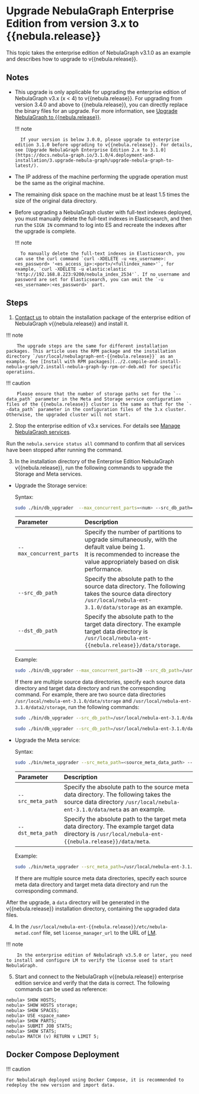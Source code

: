# Upgrade NebulaGraph Enterprise Edition from version 3.x to {{nebula.release}}  

This topic takes the enterprise edition of NebulaGraph v3.1.0 as an example and describes how to upgrade to v{{nebula.release}}.

## Notes

- This upgrade is only applicable for upgrading the enterprise edition of NebulaGraph v3.x (x < 4) to v{{nebula.release}}. For upgrading from version 3.4.0 and above to {{nebula.release}}, you can directly replace the binary files for an upgrade. For more information, see [Upgrade NebulaGraph to {{nebula.release}}](https://docs.nebula-graph.io/{{nebula.release}}/4.deployment-and-installation/3.upgrade-nebula-graph/upgrade-nebula-graph-to-latest/). <!--Because in the Enterprise Edition of NebulaGraph 3.4, one partition corresponds to one RocksDB instance, which is different from one graph space corresponding to one RocksDB instance in versions before 3.4.--> 

  !!! note

        If your version is below 3.0.0, please upgrade to enterprise edition 3.1.0 before upgrading to v{{nebula.release}}. For details, see [Upgrade NebulaGraph Enterprise Edition 2.x to 3.1.0](https://docs.nebula-graph.io/3.1.0/4.deployment-and-installation/3.upgrade-nebula-graph/upgrade-nebula-graph-to-latest/).

- The IP address of the machine performing the upgrade operation must be the same as the original machine.
  
- The remaining disk space on the machine must be at least 1.5 times the size of the original data directory.
  
- Before upgrading a NebulaGraph cluster with full-text indexes deployed, you must manually delete the full-text indexes in Elasticsearch, and then run the `SIGN IN` command to log into ES and recreate the indexes after the upgrade is complete.

  !!! note

        To manually delete the full-text indexes in Elasticsearch, you can use the curl command `curl -XDELETE -u <es_username>:<es_password> '<es_access_ip>:<port>/<fullindex_name>'`, for example, `curl -XDELETE -u elastic:elastic 'http://192.168.8.223:9200/nebula_index_2534'`. If no username and password are set for Elasticsearch, you can omit the `-u <es_username>:<es_password>` part.

## Steps

1. [Contact us](https://www.nebula-graph.io/contact) to obtain the installation package of the enterprise edition of NebulaGraph v{{nebula.release}} and install it.
   
  !!! note

        The upgrade steps are the same for different installation packages. This article uses the RPM package and the installation directory `/usr/local/nebulagraph-ent-{{nebula.release}}` as an example. See [Install with RPM packages](../2.compile-and-install-nebula-graph/2.install-nebula-graph-by-rpm-or-deb.md) for specific operations.
   
  !!! caution

        Please ensure that the number of storage paths set for the `--data_path` parameter in the Meta and Storage service configuration files of the {{nebula.release}} cluster is the same as that for the `--data_path` parameter in the configuration files of the 3.x cluster. Otherwise, the upgraded cluster will not start.

2. Stop the enterprise edition of v3.x services. For details see [Manage NebulaGraph services](https://docs.nebula-graph.io/3.5.0-sc/4.deployment-and-installation/manage-service/).
  
  Run the `nebula.service status all` command to confirm that all services have been stopped after running the command.
   
3. In the installation directory of the Enterprise Edition NebulaGraph v{{nebula.release}}, run the following commands to upgrade the Storage and Meta services. 

  - Upgrade the Storage service:

    Syntax:

    ```bash
    sudo ./bin/db_upgrader  --max_concurrent_parts=<num> --src_db_path=<source_storage_data_path> --dst_db_path=<destination_storage_data_path>
    ```

    | Parameter            | Description                         |
    | :-------------- | :--------------------------- |
    | `--max_concurrent_parts` | Specify the number of partitions to upgrade simultaneously, with the default value being 1.<br/>It is recommended to increase the value appropriately based on disk performance. |
    | `--src_db_path` | Specify the absolute path to the source data directory. The following takes the source data directory `/usr/local/nebula-ent-3.1.0/data/storage` as an example.  |
    | `--dst_db_path` | Specify the absolute path to the target data directory. The example target data directory is `/usr/local/nebula-ent-{{nebula.release}}/data/storage`.|

    Example:

    ```bash
    sudo ./bin/db_upgrader --max_concurrent_parts=20 --src_db_path=/usr/local/nebula-ent-3.1.0/data/storage --dst_db_path=/usr/local/nebula-ent-{{nebula.release}}/data/storage
    ```

    If there are multiple source data directories, specify each source data directory and target data directory and run the corresponding command. For example, there are two source data directories `/usr/local/nebula-ent-3.1.0/data/storage` and `/usr/local/nebula-ent-3.1.0/data2/storage`, run the following commands:

    ```bash
    sudo ./bin/db_upgrader --src_db_path=/usr/local/nebula-ent-3.1.0/data/storage --dst_db_path=/usr/local/nebula-ent-{{nebula.release}}/data/storage

    sudo ./bin/db_upgrader --src_db_path=/usr/local/nebula-ent-3.1.0/data2/storage --dst_db_path=/usr/local/nebula-ent-{{nebula.release}}/data2/storage
    ```

  - Upgrade the Meta service:

    Syntax:

    ```bash
    sudo ./bin/meta_upgrader --src_meta_path=<source_meta_data_path> --dst_meta_path=<destination_meta_data_path>
    ```

    | Parameter            | Description                         |
    | :-------------- | :--------------------------- |
    | `--src_meta_path` | Specify the absolute path to the source meta data directory. The following takes the source data directory `/usr/local/nebula-ent-3.1.0/data/meta` as an example. |
    | `--dst_meta_path` | Specify the absolute path to the target meta data directory. The example target data directory is `/usr/local/nebula-ent-{{nebula.release}}/data/meta`.|

    Example:

    ```bash
    sudo ./bin/meta_upgrader --src_meta_path=/usr/local/nebula-ent-3.1.0/data/meta --dst_meta_path=/usr/local/nebula-ent-{{nebula.release}}/data/meta
    ```

    If there are multiple source meta data directories, specify each source meta data directory and target meta data directory and run the corresponding command.

  After the upgrade, a `data` directory will be generated in the v{{nebula.release}} installation directory, containing the upgraded data files.

4. In the `/usr/local/nebula-ent-{{nebula.release}}/etc/nebula-metad.conf` file, set `license_manager_url` to the URL of [LM](../../9.about-license/2.license-management-suite/3.license-manager.md).

  !!! note

        In the enterprise edition of NebulaGraph v3.5.0 or later, you need to install and configure LM to verify the license used to start NebulaGraph.

5. Start and connect to the NebulaGraph v{{nebula.release}} enterprise edition service and verify that the data is correct. The following commands can be used as reference:
   
  ```
  nebula> SHOW HOSTS;
  nebula> SHOW HOSTS storage;
  nebula> SHOW SPACES;
  nebula> USE <space_name>
  nebula> SHOW PARTS;
  nebula> SUBMIT JOB STATS;
  nebula> SHOW STATS;
  nebula> MATCH (v) RETURN v LIMIT 5;
  ```

## Docker Compose Deployment

!!! caution
    
    For NebulaGraph deployed using Docker Compose, it is recommended to redeploy the new version and import data.





  
